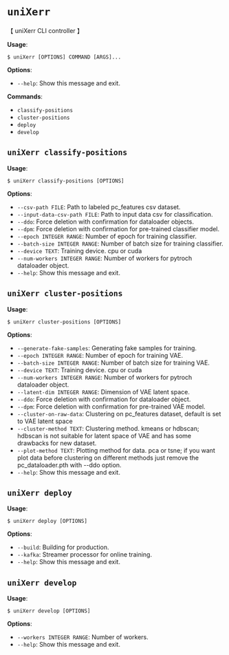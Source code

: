 # `uniXerr`

【  uniXerr CLI controller  】

**Usage**:

```console
$ uniXerr [OPTIONS] COMMAND [ARGS]...
```

**Options**:

* `--help`: Show this message and exit.

**Commands**:

* `classify-positions`
* `cluster-positions`
* `deploy`
* `develop`

## `uniXerr classify-positions`

**Usage**:

```console
$ uniXerr classify-positions [OPTIONS]
```

**Options**:

* `--csv-path FILE`: Path to labeled pc_features csv dataset.
* `--input-data-csv-path FILE`: Path to input data csv for classification.
* `--ddo`: Force deletion with confirmation for dataloader objects.
* `--dpm`: Force deletion with confirmation for pre-trained classifier model.
* `--epoch INTEGER RANGE`: Number of epoch for training classifier.
* `--batch-size INTEGER RANGE`: Number of batch size for training classifier.
* `--device TEXT`: Training device. cpu or cuda
* `--num-workers INTEGER RANGE`: Number of workers for pytroch dataloader object.
* `--help`: Show this message and exit.

## `uniXerr cluster-positions`

**Usage**:

```console
$ uniXerr cluster-positions [OPTIONS]
```

**Options**:

* `--generate-fake-samples`: Generating fake samples for training.
* `--epoch INTEGER RANGE`: Number of epoch for training VAE.
* `--batch-size INTEGER RANGE`: Number of batch size for training VAE.
* `--device TEXT`: Training device. cpu or cuda
* `--num-workers INTEGER RANGE`: Number of workers for pytroch dataloader object.
* `--latent-dim INTEGER RANGE`: Dimension of VAE latent space.
* `--ddo`: Force deletion with confirmation for dataloader object.
* `--dpm`: Force deletion with confirmation for pre-trained VAE model.
* `--cluster-on-raw-data`: Clustering on pc_features dataset, default is set to VAE latent space
* `--cluster-method TEXT`: Clustering method. kmeans or hdbscan; hdbscan is not suitable for latent space of VAE and has some drawbacks for new dataset.
* `--plot-method TEXT`: Plotting method for data. pca or tsne; if you want plot data before clustering on different methods just remove the pc_dataloader.pth with --ddo option.
* `--help`: Show this message and exit.

## `uniXerr deploy`

**Usage**:

```console
$ uniXerr deploy [OPTIONS]
```

**Options**:

* `--build`: Building for production.
* `--kafka`: Streamer processor for online training.
* `--help`: Show this message and exit.

## `uniXerr develop`

**Usage**:

```console
$ uniXerr develop [OPTIONS]
```

**Options**:

* `--workers INTEGER RANGE`: Number of workers.
* `--help`: Show this message and exit.
